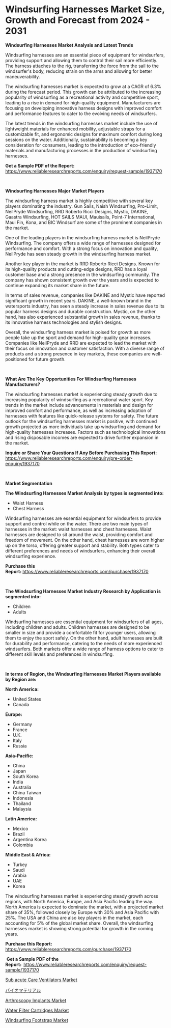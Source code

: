 <p><h1>Windsurfing Harnesses Market Size, Growth and Forecast from 2024 - 2031</h1></p><p><strong>Windsurfing Harnesses Market Analysis and Latest Trends</strong></p>
<p><p>Windsurfing harnesses are an essential piece of equipment for windsurfers, providing support and allowing them to control their sail more efficiently. The harness attaches to the rig, transferring the force from the sail to the windsurfer's body, reducing strain on the arms and allowing for better maneuverability.</p><p>The windsurfing harnesses market is expected to grow at a CAGR of 6.3% during the forecast period. This growth can be attributed to the increasing popularity of windsurfing as a recreational activity and competitive sport, leading to a rise in demand for high-quality equipment. Manufacturers are focusing on developing innovative harness designs with improved comfort and performance features to cater to the evolving needs of windsurfers.</p><p>The latest trends in the windsurfing harnesses market include the use of lightweight materials for enhanced mobility, adjustable straps for a customizable fit, and ergonomic designs for maximum comfort during long sessions on the water. Additionally, sustainability is becoming a key consideration for consumers, leading to the introduction of eco-friendly materials and manufacturing processes in the production of windsurfing harnesses.</p></p>
<p><strong>Get a Sample PDF of the Report:&nbsp;</strong> <a href="https://www.reliableresearchreports.com/enquiry/request-sample/1937170">https://www.reliableresearchreports.com/enquiry/request-sample/1937170</a></p>
<p>&nbsp;</p>
<p><strong>Windsurfing Harnesses Major Market Players</strong></p>
<p><p>The windsurfing harness market is highly competitive with several key players dominating the industry. Gun Sails, Naish Windsurfing, Pro-Limit, NeilPryde Windsurfing, RRD Roberto Ricci Designs, Mystic, DAKINE, Gaastra Windsurfing, HOT SAILS MAUI, Mauisails, Point-7 International, Maui Fin, Kona, and BIC Windsurf are some of the prominent companies in the market.</p><p>One of the leading players in the windsurfing harness market is NeilPryde Windsurfing. The company offers a wide range of harnesses designed for performance and comfort. With a strong focus on innovation and quality, NeilPryde has seen steady growth in the windsurfing harness market.</p><p>Another key player in the market is RRD Roberto Ricci Designs. Known for its high-quality products and cutting-edge designs, RRD has a loyal customer base and a strong presence in the windsurfing community. The company has shown consistent growth over the years and is expected to continue expanding its market share in the future.</p><p>In terms of sales revenue, companies like DAKINE and Mystic have reported significant growth in recent years. DAKINE, a well-known brand in the watersports industry, has seen a steady increase in sales revenue due to its popular harness designs and durable construction. Mystic, on the other hand, has also experienced substantial growth in sales revenue, thanks to its innovative harness technologies and stylish designs.</p><p>Overall, the windsurfing harness market is poised for growth as more people take up the sport and demand for high-quality gear increases. Companies like NeilPryde and RRD are expected to lead the market with their focus on innovation and customer satisfaction. With a diverse range of products and a strong presence in key markets, these companies are well-positioned for future growth.</p></p>
<p>&nbsp;</p>
<p><strong>What Are The Key Opportunities For Windsurfing Harnesses Manufacturers?</strong></p>
<p><p>The windsurfing harnesses market is experiencing steady growth due to increasing popularity of windsurfing as a recreational water sport. Key trends in the market include advancements in materials and design for improved comfort and performance, as well as increasing adoption of harnesses with features like quick-release systems for safety. The future outlook for the windsurfing harnesses market is positive, with continued growth projected as more individuals take up windsurfing and demand for high-quality harnesses increases. Factors such as technological innovations and rising disposable incomes are expected to drive further expansion in the market.</p></p>
<p><strong>Inquire or Share Your Questions If Any Before Purchasing This Report:</strong> <a href="https://www.reliableresearchreports.com/enquiry/pre-order-enquiry/1937170">https://www.reliableresearchreports.com/enquiry/pre-order-enquiry/1937170</a></p>
<p>&nbsp;</p>
<p><strong>Market Segmentation</strong></p>
<p><strong>The Windsurfing Harnesses Market Analysis by types is segmented into:</strong></p>
<p><ul><li>Waist Harness</li><li>Chest Harness</li></ul></p>
<p><p>Windsurfing harnesses are essential equipment for windsurfers to provide support and control while on the water. There are two main types of harnesses in the market: waist harnesses and chest harnesses. Waist harnesses are designed to sit around the waist, providing comfort and freedom of movement. On the other hand, chest harnesses are worn higher up on the torso, offering greater support and stability. Both types cater to different preferences and needs of windsurfers, enhancing their overall windsurfing experience.</p></p>
<p><strong>Purchase this Report:&nbsp;</strong><a href="https://www.reliableresearchreports.com/purchase/1937170">https://www.reliableresearchreports.com/purchase/1937170</a></p>
<p>&nbsp;</p>
<p><strong>The Windsurfing Harnesses Market Industry Research by Application is segmented into:</strong></p>
<p><ul><li>Children</li><li>Adults</li></ul></p>
<p><p>Windsurfing harnesses are essential equipment for windsurfers of all ages, including children and adults. Children harnesses are designed to be smaller in size and provide a comfortable fit for younger users, allowing them to enjoy the sport safely. On the other hand, adult harnesses are built for durability and performance, catering to the needs of more experienced windsurfers. Both markets offer a wide range of harness options to cater to different skill levels and preferences in windsurfing.</p></p>
<p>&nbsp;</p>
<p><strong>In terms of Region, the Windsurfing Harnesses Market Players available by Region are:</strong></p>
<p>
    <p> <strong> North America: </strong>
        <ul>
            <li>United States</li>
            <li>Canada</li>
        </ul>
        </p> 
    <p> <strong> Europe: </strong>
        <ul>
            <li>Germany</li>
            <li>France</li>
            <li>U.K.</li>
            <li>Italy</li>
            <li>Russia</li>
        </ul>
        </p> 
    <p> <strong> Asia-Pacific: </strong>
        <ul>
            <li>China</li>
            <li>Japan</li>
            <li>South Korea</li>
            <li>India</li>
            <li>Australia</li>
            <li>China Taiwan</li>
            <li>Indonesia</li>
            <li>Thailand</li>
            <li>Malaysia</li>
        </ul>
        </p> 
    <p> <strong> Latin America: </strong>
        <ul>
            <li>Mexico</li>
            <li>Brazil</li>
            <li>Argentina Korea</li>
            <li>Colombia</li>
        </ul>
        </p> 
    <p> <strong> Middle East & Africa: </strong>
        <ul>
            <li>Turkey</li>
            <li>Saudi</li>
            <li>Arabia</li>
            <li>UAE</li>
            <li>Korea</li>
        </ul>
    </p>
    </p>
<p><p>The windsurfing harnesses market is experiencing steady growth across regions, with North America, Europe, and Asia Pacific leading the way. North America is expected to dominate the market, with a projected market share of 35%, followed closely by Europe with 30% and Asia Pacific with 25%. The USA and China are also key players in the market, each accounting for 5% of the global market share. Overall, the windsurfing harnesses market is showing strong potential for growth in the coming years.</p></p>
<p><strong>Purchase this Report: </strong><a href="https://www.reliableresearchreports.com/purchase/1937170">https://www.reliableresearchreports.com/purchase/1937170</a></p>
<p>&nbsp;<strong>Get a Sample PDF of the Report:&nbsp;&nbsp;</strong><a href="https://www.reliableresearchreports.com/enquiry/request-sample/1937170">https://www.reliableresearchreports.com/enquiry/request-sample/1937170</a></p>
<p><strong></strong></p>
<p><p><a href="https://issuu.com/reportprime-2/docs/sub-acute-care-ventilators-market-size-2030.pptx">Sub acute Care Ventilators Market</a></p><p><a href="https://github.com/mcbeesbxa270/Market-Research-Report-List-1/blob/main/17744194197.md">バイオマテリアル</a></p><p><a href="https://issuu.com/reportprime-2/docs/arthroscopy-implants-market-size-2030.pptx">Arthroscopy Implants Market</a></p><p><a href="https://github.com/juancolorado15/Market-Research-Report-List-1/blob/main/water-filter-cartridges-market.md">Water Filter Cartridges Market</a></p><p><a href="https://github.com/dx0328/Market-Research-Report-List-1/blob/main/windsurfing-footstrap-market.md">Windsurfing Footstrap Market</a></p></p>